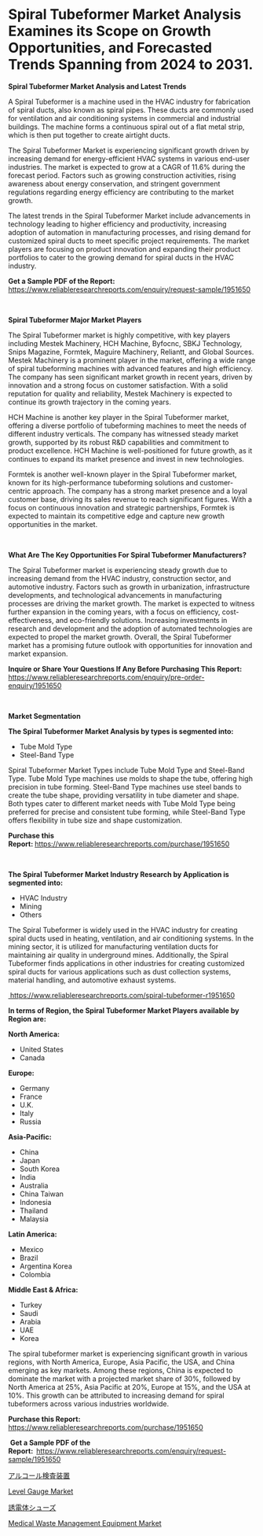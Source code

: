 <p><h1>Spiral Tubeformer Market Analysis Examines its Scope on Growth Opportunities, and Forecasted Trends Spanning from 2024 to 2031.</h1></p><p><strong>Spiral Tubeformer Market Analysis and Latest Trends</strong></p>
<p><p>A Spiral Tubeformer is a machine used in the HVAC industry for fabrication of spiral ducts, also known as spiral pipes. These ducts are commonly used for ventilation and air conditioning systems in commercial and industrial buildings. The machine forms a continuous spiral out of a flat metal strip, which is then put together to create airtight ducts.</p><p>The Spiral Tubeformer Market is experiencing significant growth driven by increasing demand for energy-efficient HVAC systems in various end-user industries. The market is expected to grow at a CAGR of 11.6% during the forecast period. Factors such as growing construction activities, rising awareness about energy conservation, and stringent government regulations regarding energy efficiency are contributing to the market growth.</p><p>The latest trends in the Spiral Tubeformer Market include advancements in technology leading to higher efficiency and productivity, increasing adoption of automation in manufacturing processes, and rising demand for customized spiral ducts to meet specific project requirements. The market players are focusing on product innovation and expanding their product portfolios to cater to the growing demand for spiral ducts in the HVAC industry.</p></p>
<p><strong>Get a Sample PDF of the Report:&nbsp;</strong> <a href="https://www.reliableresearchreports.com/enquiry/request-sample/1951650">https://www.reliableresearchreports.com/enquiry/request-sample/1951650</a></p>
<p>&nbsp;</p>
<p><strong>Spiral Tubeformer Major Market Players</strong></p>
<p><p>The Spiral Tubeformer market is highly competitive, with key players including Mestek Machinery, HCH Machine, Byfocnc, SBKJ Technology, Snips Magazine, Formtek, Maguire Machinery, Reliantt, and Global Sources. Mestek Machinery is a prominent player in the market, offering a wide range of spiral tubeforming machines with advanced features and high efficiency. The company has seen significant market growth in recent years, driven by innovation and a strong focus on customer satisfaction. With a solid reputation for quality and reliability, Mestek Machinery is expected to continue its growth trajectory in the coming years.</p><p>HCH Machine is another key player in the Spiral Tubeformer market, offering a diverse portfolio of tubeforming machines to meet the needs of different industry verticals. The company has witnessed steady market growth, supported by its robust R&D capabilities and commitment to product excellence. HCH Machine is well-positioned for future growth, as it continues to expand its market presence and invest in new technologies.</p><p>Formtek is another well-known player in the Spiral Tubeformer market, known for its high-performance tubeforming solutions and customer-centric approach. The company has a strong market presence and a loyal customer base, driving its sales revenue to reach significant figures. With a focus on continuous innovation and strategic partnerships, Formtek is expected to maintain its competitive edge and capture new growth opportunities in the market.</p></p>
<p>&nbsp;</p>
<p><strong>What Are The Key Opportunities For Spiral Tubeformer Manufacturers?</strong></p>
<p><p>The Spiral Tubeformer market is experiencing steady growth due to increasing demand from the HVAC industry, construction sector, and automotive industry. Factors such as growth in urbanization, infrastructure developments, and technological advancements in manufacturing processes are driving the market growth. The market is expected to witness further expansion in the coming years, with a focus on efficiency, cost-effectiveness, and eco-friendly solutions. Increasing investments in research and development and the adoption of automated technologies are expected to propel the market growth. Overall, the Spiral Tubeformer market has a promising future outlook with opportunities for innovation and market expansion.</p></p>
<p><strong>Inquire or Share Your Questions If Any Before Purchasing This Report:</strong> <a href="https://www.reliableresearchreports.com/enquiry/pre-order-enquiry/1951650">https://www.reliableresearchreports.com/enquiry/pre-order-enquiry/1951650</a></p>
<p>&nbsp;</p>
<p><strong>Market Segmentation</strong></p>
<p><strong>The Spiral Tubeformer Market Analysis by types is segmented into:</strong></p>
<p><ul><li>Tube Mold Type</li><li>Steel-Band Type</li></ul></p>
<p><p>Spiral Tubeformer Market Types include Tube Mold Type and Steel-Band Type. Tube Mold Type machines use molds to shape the tube, offering high precision in tube forming. Steel-Band Type machines use steel bands to create the tube shape, providing versatility in tube diameter and shape. Both types cater to different market needs with Tube Mold Type being preferred for precise and consistent tube forming, while Steel-Band Type offers flexibility in tube size and shape customization.</p></p>
<p><strong>Purchase this Report:&nbsp;</strong><a href="https://www.reliableresearchreports.com/purchase/1951650">https://www.reliableresearchreports.com/purchase/1951650</a></p>
<p>&nbsp;</p>
<p><strong>The Spiral Tubeformer Market Industry Research by Application is segmented into:</strong></p>
<p><ul><li>HVAC Industry</li><li>Mining</li><li>Others</li></ul></p>
<p><p>The Spiral Tubeformer is widely used in the HVAC industry for creating spiral ducts used in heating, ventilation, and air conditioning systems. In the mining sector, it is utilized for manufacturing ventilation ducts for maintaining air quality in underground mines. Additionally, the Spiral Tubeformer finds applications in other industries for creating customized spiral ducts for various applications such as dust collection systems, material handling, and automotive exhaust systems.</p></p>
<p><a href="https://www.reliableresearchreports.com/spiral-tubeformer-r1951650">&nbsp;https://www.reliableresearchreports.com/spiral-tubeformer-r1951650</a></p>
<p><strong>In terms of Region, the Spiral Tubeformer Market Players available by Region are:</strong></p>
<p>
    <p> <strong> North America: </strong>
        <ul>
            <li>United States</li>
            <li>Canada</li>
        </ul>
        </p> 
    <p> <strong> Europe: </strong>
        <ul>
            <li>Germany</li>
            <li>France</li>
            <li>U.K.</li>
            <li>Italy</li>
            <li>Russia</li>
        </ul>
        </p> 
    <p> <strong> Asia-Pacific: </strong>
        <ul>
            <li>China</li>
            <li>Japan</li>
            <li>South Korea</li>
            <li>India</li>
            <li>Australia</li>
            <li>China Taiwan</li>
            <li>Indonesia</li>
            <li>Thailand</li>
            <li>Malaysia</li>
        </ul>
        </p> 
    <p> <strong> Latin America: </strong>
        <ul>
            <li>Mexico</li>
            <li>Brazil</li>
            <li>Argentina Korea</li>
            <li>Colombia</li>
        </ul>
        </p> 
    <p> <strong> Middle East & Africa: </strong>
        <ul>
            <li>Turkey</li>
            <li>Saudi</li>
            <li>Arabia</li>
            <li>UAE</li>
            <li>Korea</li>
        </ul>
    </p>
    </p>
<p><p>The spiral tubeformer market is experiencing significant growth in various regions, with North America, Europe, Asia Pacific, the USA, and China emerging as key markets. Among these regions, China is expected to dominate the market with a projected market share of 30%, followed by North America at 25%, Asia Pacific at 20%, Europe at 15%, and the USA at 10%. This growth can be attributed to increasing demand for spiral tubeformers across various industries worldwide.</p></p>
<p><strong>Purchase this Report: </strong><a href="https://www.reliableresearchreports.com/purchase/1951650">https://www.reliableresearchreports.com/purchase/1951650</a></p>
<p>&nbsp;<strong>Get a Sample PDF of the Report:&nbsp;&nbsp;</strong><a href="https://www.reliableresearchreports.com/enquiry/request-sample/1951650">https://www.reliableresearchreports.com/enquiry/request-sample/1951650</a></p>
<p><strong></strong></p>
<p><p><a href="https://github.com/KaydenJohns1964/Market-Research-Report-List-1/blob/main/601604233951.md">アルコール検査装置</a></p><p><a href="https://github.com/josesg55/Market-Research-Report-List-2/blob/main/level-gauge-market.md">Level Gauge Market</a></p><p><a href="https://github.com/marbadji/Market-Research-Report-List-1/blob/main/201035333950.md">誘電体シューズ</a></p><p><a href="https://github.com/mancsybtousav/Market-Research-Report-List-2/blob/main/medical-waste-management-equipment-market.md">Medical Waste Management Equipment Market</a></p></p>